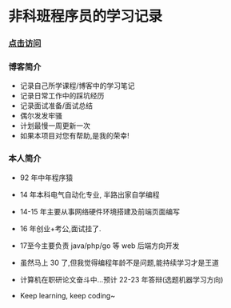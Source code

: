 # 非科班程序员的学习记录

### [点击访问](https://git-book.keepcoding.top/)

### 博客简介

+ 记录自己所学课程/博客中的学习笔记
+ 记录日常工作中的踩坑经历
+ 记录面试准备/面试总结
+ 偶尔发发牢骚
+ 计划最慢一周更新一次
+ 如果本项目对您有帮助,是我的荣幸!

### 本人简介

+ 92 年中年程序猿

+ 14 年本科电气自动化专业, 半路出家自学编程
+ 14-15 年主要从事网络硬件环境搭建及前端页面编写
+ 16 年创业+考公,面试挂了.
+ 17至今主要负责 java/php/go 等 web 后端方向开发
+ 虽然马上 30 了,但我觉得编程年龄不是问题,能持续学习才是王道
+ 计算机在职研论文奋斗中...预计 22-23 年答辩(选题机器学习方向)
+ Keep learning, keep coding~

